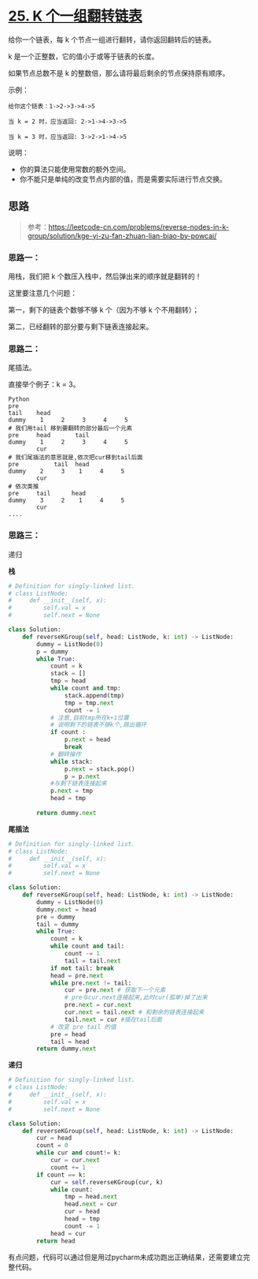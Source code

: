 # [25. K 个一组翻转链表](https://leetcode-cn.com/problems/reverse-nodes-in-k-group/)

给你一个链表，每 k 个节点一组进行翻转，请你返回翻转后的链表。

k 是一个正整数，它的值小于或等于链表的长度。

如果节点总数不是 k 的整数倍，那么请将最后剩余的节点保持原有顺序。

 

示例：

    给你这个链表：1->2->3->4->5

    当 k = 2 时，应当返回: 2->1->4->3->5

    当 k = 3 时，应当返回: 3->2->1->4->5

 

说明：

- 你的算法只能使用常数的额外空间。
- 你不能只是单纯的改变节点内部的值，而是需要实际进行节点交换。

## 思路
>参考：https://leetcode-cn.com/problems/reverse-nodes-in-k-group/solution/kge-yi-zu-fan-zhuan-lian-biao-by-powcai/
### 思路一：
用栈，我们把 k 个数压入栈中，然后弹出来的顺序就是翻转的！

这里要注意几个问题：

第一，剩下的链表个数够不够 k 个（因为不够 k 个不用翻转）；

第二，已经翻转的部分要与剩下链表连接起来。

### 思路二：
尾插法。

直接举个例子：k = 3。

    Python
    pre
    tail    head
    dummy    1     2     3     4     5
    # 我们用tail 移到要翻转的部分最后一个元素
    pre     head       tail
    dummy    1     2     3     4     5
            cur
    # 我们尾插法的意思就是,依次把cur移到tail后面
    pre          tail  head
    dummy    2     3    1     4     5
            cur
    # 依次类推
    pre     tail      head
    dummy    3     2    1     4     5
            cur
    ....

### 思路三：
递归

**栈**

```python
# Definition for singly-linked list.
# class ListNode:
#     def __init__(self, x):
#         self.val = x
#         self.next = None

class Solution:
    def reverseKGroup(self, head: ListNode, k: int) -> ListNode:
        dummy = ListNode(0)
        p = dummy
        while True:
            count = k 
            stack = []
            tmp = head
            while count and tmp:
                stack.append(tmp)
                tmp = tmp.next
                count -= 1
            # 注意,目前tmp所在k+1位置
            # 说明剩下的链表不够k个,跳出循环
            if count : 
                p.next = head
                break
            # 翻转操作
            while stack:
                p.next = stack.pop()
                p = p.next
            #与剩下链表连接起来 
            p.next = tmp
            head = tmp
        
        return dummy.next
```

**尾插法**
```python
# Definition for singly-linked list.
# class ListNode:
#     def __init__(self, x):
#         self.val = x
#         self.next = None

class Solution:
    def reverseKGroup(self, head: ListNode, k: int) -> ListNode:
        dummy = ListNode(0)
        dummy.next = head
        pre = dummy
        tail = dummy
        while True:
            count = k
            while count and tail:
                count -= 1
                tail = tail.next
            if not tail: break
            head = pre.next
            while pre.next != tail:
                cur = pre.next # 获取下一个元素
                # pre与cur.next连接起来,此时cur(孤单)掉了出来
                pre.next = cur.next 
                cur.next = tail.next # 和剩余的链表连接起来
                tail.next = cur #插在tail后面
            # 改变 pre tail 的值
            pre = head 
            tail = head
        return dummy.next
```

**递归**
```python
# Definition for singly-linked list.
# class ListNode:
#     def __init__(self, x):
#         self.val = x
#         self.next = None

class Solution:
    def reverseKGroup(self, head: ListNode, k: int) -> ListNode:
        cur = head
        count = 0
        while cur and count!= k:
            cur = cur.next
            count += 1
        if count == k:
            cur = self.reverseKGroup(cur, k)
            while count:
                tmp = head.next
                head.next = cur
                cur = head
                head = tmp
                count -= 1
            head = cur   
        return head
```

有点问题，代码可以通过但是用过pycharm未成功跑出正确结果，还需要建立完整代码。